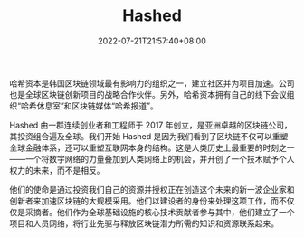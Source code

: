 ﻿---
weight: 
title: "Hashed"
description: "哈希资本是韩国区块链领域最有影响力的组织之一，建立社区并为项目加速"
date: 2022-07-21T21:57:40+08:00
lastmod: 2022-07-21T16:45:40+08:00
draft: false
authors: ["seven"]
featuredImage: "hashed.jpg"
link: "https://www.hashed.com/"
tags: ["投资机构","Hashed"]
categories: ["navigation"]
navigation: ["投资机构"]
lightgallery: true
toc: true
pinned: false
recommend: false
recommend1: false
---
哈希资本是韩国区块链领域最有影响力的组织之一，建立社区并为项目加速。公司也是全球区块链创新项目的战略合作伙伴。另外，哈希资本拥有自己的线下会议组织“哈希休息室”和区块链媒体“哈希报道”。

Hashed 由一群连续创业者和工程师于 2017 年创立，是亚洲卓越的区块链公司，其投资组合遍及全球。我们开始 Hashed 是因为我们看到了区块链不仅可以重塑全球金融体系，还可以重塑互联网本身的结构。这是人类历史上最重要的时刻之一——一个将数字网络的力量叠加到人类网络上的机会，并开创了一个技术赋予个人权力的未来，而不是相反。

他们的使命是通过投资我们自己的资源并授权正在创造这个未来的新一波企业家和创新者来加速区块链的大规模采用。他们以建设者的身份来处理这项工作，而不仅仅是采摘者。他们作为全球基础设施的核心技术贡献者参与其中，他们建立了一个项目和人员网络，将行业先驱与释放区块链潜力所需的知识和资源联系起来。